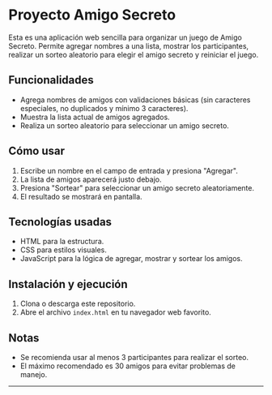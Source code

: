 # Proyecto Amigo Secreto

Esta es una aplicación web sencilla para organizar un juego de Amigo Secreto. Permite agregar nombres a una lista, mostrar los participantes, realizar un sorteo aleatorio para elegir el amigo secreto y reiniciar el juego.

## Funcionalidades

- Agrega nombres de amigos con validaciones básicas (sin caracteres especiales, no duplicados y mínimo 3 caracteres).
- Muestra la lista actual de amigos agregados.
- Realiza un sorteo aleatorio para seleccionar un amigo secreto.

## Cómo usar

1. Escribe un nombre en el campo de entrada y presiona "Agregar".
2. La lista de amigos aparecerá justo debajo.
3. Presiona "Sortear" para seleccionar un amigo secreto aleatoriamente.
4. El resultado se mostrará en pantalla.

## Tecnologías usadas

- HTML para la estructura.
- CSS para estilos visuales.
- JavaScript para la lógica de agregar, mostrar y sortear los amigos.

## Instalación y ejecución

1. Clona o descarga este repositorio.
2. Abre el archivo `index.html` en tu navegador web favorito.

## Notas

- Se recomienda usar al menos 3 participantes para realizar el sorteo.
- El máximo recomendado es 30 amigos para evitar problemas de manejo.

---
